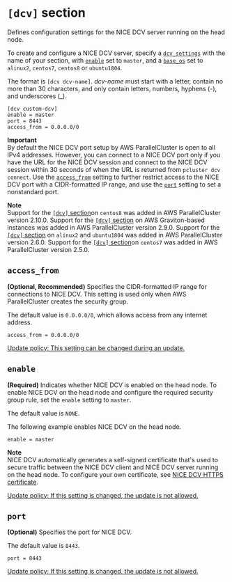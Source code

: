 # `[dcv]` section<a name="dcv-section"></a>

Defines configuration settings for the NICE DCV server running on the head node\.

To create and configure a NICE DCV server, specify a [`dcv_settings`](cluster-definition.md#dcv-settings) with the name of your section, with [`enable`](#dcv-section-enable) set to `master`, and a [`base_os`](cluster-definition.md#base-os) set to `alinux2`, `centos7`, `centos8` or `ubuntu1804`\.

The format is `[dcv dcv-name]`\. *dcv\-name* must start with a letter, contain no more than 30 characters, and only contain letters, numbers, hyphens \(\-\), and underscores \(\_\)\.

```
[dcv custom-dcv]
enable = master
port = 8443
access_from = 0.0.0.0/0
```

**Important**  
By default the NICE DCV port setup by AWS ParallelCluster is open to all IPv4 addresses\. However, you can connect to a NICE DCV port only if you have the URL for the NICE DCV session and connect to the NICE DCV session within 30 seconds of when the URL is returned from `pcluster dcv connect`\. Use the [`access_from`](#dcv-section-access-from) setting to further restrict access to the NICE DCV port with a CIDR\-formatted IP range, and use the [`port`](#dcv-section-port) setting to set a nonstandard port\.

**Note**  
Support for the [`[dcv]` section](#dcv-section)on `centos8` was added in AWS ParallelCluster version 2\.10\.0\. Support for the [`[dcv]` section](#dcv-section) on AWS Graviton\-based instances was added in AWS ParallelCluster version 2\.9\.0\. Support for the [`[dcv]` section](#dcv-section) on `alinux2` and `ubuntu1804` was added in AWS ParallelCluster version 2\.6\.0\. Support for the [`[dcv]` section](#dcv-section)on `centos7` was added in AWS ParallelCluster version 2\.5\.0\.

## `access_from`<a name="dcv-section-access-from"></a>

 **\(Optional, Recommended\)** Specifies the CIDR\-formatted IP range for connections to NICE DCV\. This setting is used only when AWS ParallelCluster creates the security group\.

The default value is `0.0.0.0/0`, which allows access from any internet address\.

```
access_from = 0.0.0.0/0
```

[Update policy: This setting can be changed during an update.](using-pcluster-update.md#update-policy-setting-supported)

## `enable`<a name="dcv-section-enable"></a>

 **\(Required\)** Indicates whether NICE DCV is enabled on the head node\. To enable NICE DCV on the head node and configure the required security group rule, set the `enable` setting to `master`\.

The default value is `NONE`\.

The following example enables NICE DCV on the head node\.

```
enable = master
```

**Note**  
NICE DCV automatically generates a self\-signed certificate that's used to secure traffic between the NICE DCV client and NICE DCV server running on the head node\. To configure your own certificate, see [NICE DCV HTTPS certificate](dcv.md#dcv-certificate)\.

[Update policy: If this setting is changed, the update is not allowed.](using-pcluster-update.md#update-policy-fail)

## `port`<a name="dcv-section-port"></a>

 **\(Optional\)** Specifies the port for NICE DCV\.

The default value is `8443`\.

```
port = 8443
```

[Update policy: If this setting is changed, the update is not allowed.](using-pcluster-update.md#update-policy-fail)